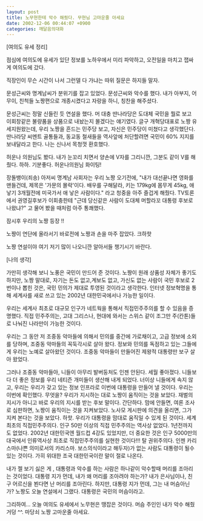 ```yaml
---
layout: post
title: 노무현한테 악수 해줬다. 무현님 고마운줄 아세요
date: 2002-12-06 00:44:07 +0900
categories: 깨달음의대화
---
```

[여의도 유세 정리]
  
점심에 여의도에 유세가 있단 정보를 노하우에서 미리 파악하고, 오전일을 마치고 잽싸게 여의도에 갔다.
  
직장인이 무슨 시간이 나서 그런델 다 가냐는 따위 질문은 하지들 말자.
  

  
문성근씨와 명계남씨가 분위기를 잡고 있었다. 문성근씨와 악수를 했다. 내가 아부지, 어무이, 친척들 노짱편으로 개종시켰다고 자랑을 하니, 칭찬을 해주셨다.
  

  
문성근씨는 정말 신들린 듯 연설을 했다. 머 대충 딴나라당은 도대체 국민을 뭘로 보고 이회창같은 불량품을 상품으로 내놨는지 몰겠다는 얘기였다. 글구 개혁당대표로 노짱 유세지원왔는데, 우리 노짱을 흔드는 민주당 보고, 자신은 민주당이 미쳤다고 생각했단다. 딴나라당 씨멘트 골통들과, 동교동 철새들을 역사앞에 처단할려면 국민이 60% 지지를 보내달라고 한다. 나는 신나서 목청껏 환호했다.
  

  
허운나 의원님도 봤다. 내가 눈꼬리 치면서 양손에 V자를 그리니깐, 그분도 같이 V를 해줬다. 하하. 기분좋다. 허운나의원님 화이팅!
  

  
장돌뱅이(죄송) 아저씨 명계남 사회자는 우리 노짱 오기전에, "내가 대선끝나면 영화를 맨들건데, 제목은 '가문의 몰락'이다. 배우를 구해달라, 키는 179kg에 몸무게 45kg, 애 낳기 3개월전에 미국가서 애 낳은 사람이다." 라고 청중을 아주 즐겁게 해줬다. TV토론에서 권영길후보가 이회충한테 "근데 당신같은 사람이 도대체 머할라꼬 대통령 후보로 나왔냐?" 고 물어 봤을 때처럼 아주 통쾌했다.
  

  
잠시후 우리의 노짱 등장 !!
  
노짱이 연단에 올라서기 바로전에 노짱과 손을 마주 잡았다. 크하핫
  
노짱 연설이야 여기 저기 많이 나오니깐 알아서들 챙기시기 바란다.
  

  
[나의 생각]
  
가만히 생각해 보니 노풍은 국민이 만드어 준 것이다. 노짱이 원래 상품성 자체가 좋기도 하지만, 노짱 말대로, 자기는 돈도 없고,계보도 없고, 가신도 없는 사람이 국민 후보로 2번이나 뽑힌 것은, 국민 민의가 제대로 투영된 것이라고 생각한다. 인터넷 정보혁명을 통해 세계사를 새로 쓰고 있는 2002년 대한민국에서나 가능한 일이다.
  

  
우리는 세계사 최초로 대규모 인구가 네트웍을 통해서 직접민주주의를 할 수 있음을 증명했다. 직접 민주주의는, 고대 그리스나, 현대에 와서는 스위스 같이 조그만 주(칸톤)들로 나눠진 나라만이 가능한 것이다.
  

  
우리는 그 동안 저 조중동 악마들에 의해서 민의를 중간에 가로채이고, 고급 정보에 소외를 당하며, 조중동 악마들의 꼭둑각시로 살아 왔다. 정보와 민의를 독점하고 있는 그들에게 우리는 노예로 살아왔던 것이다. 조중동 악마들이 만들어진 제왕적 대통령만 보구 살아 왔었다.
  

  
그러나 조중동 악마들아, 니들이 아무리 발버둥처도 인젠 안된다. 세월 좋아졌다. 니들보다 더 좋은 정보를 우리 네티즌 개미들이 생산해 내게 되었다. 너이상 니들에게 속지 않고, 우리는 우리가 갖고 있는 정보 인프라로 이번에 대통령을 만들어 낼 것이다. 우리는 이번에 확인했다. 무엇을? 우리가 지시하는 대로 노짱이 움직이는 것을 보았다. 재벌의 지시가 아니고 바로 우리의 지시를 받는 후보 말이다. 간단하다. 맘에 안들면, 여론 조사로 심판하면, 노짱이 움직이는 것을 지켜보았다. 노사모 게시판에 의견을 올리면, 그가 지켜 본다는 것을 보았다. 하핫. 우리가 대통령을 맘대로 움직일 수 있게 된 것이다. 세계 최초의 직접민주주의다. 인구 50만 이상의 직접 민주주의는 역사상 없었다. 1년전까지도 없었다. 2002년 대한민국엔 월드컵 4강도 있었지만, 더 중요한 것은 인구 5000만의 대국에서 인류역사상 최초로 직접민주주의를 실현한 것이다!!! 탈 권위주의다. 인젠 카리스마(나쁜 의미로서의 카리스마. 보스의식이라고 해두자)가 없는 사람도 대통령이 될수 있는 것이다. 가히 위대한 조국 대한민국이란 말이 절로 나온다.
  

  
내가 젤 보기 싫은 게 , 대통령과 악수를 하는 사람은 하나같이 악수할때 머리를 조아리는 것이었다. 대통령 지가 먼데, 내가 왜 머리를 조아려야 하는가? 내가 은사님이나, 친구 어르신을 뵌다면 난 머리를 조아린다. 하지만, 대통령 지가 먼데, 그는 내 머슴아닌가? 노짱도 오늘 연설에서 그랬다. 대통령은 국민의 머슴이라고.
  

  
그리하여... 오늘 여의도 유세에서 노무현은 땡잡은 것이다. 머슴 주인인 내가 악수 해줬거덩 ^^. 마당쇠 노짱 고마운줄 아세요.